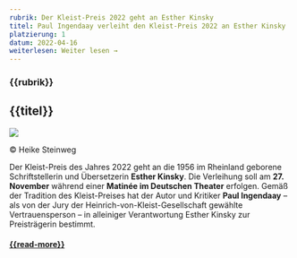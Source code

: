 ```yaml
---
rubrik: Der Kleist-Preis 2022 geht an Esther Kinsky
titel: Paul Ingendaay verleiht den Kleist-Preis 2022 an Esther Kinsky
platzierung: 1
datum: 2022-04-16
weiterlesen: Weiter lesen →
---
```


### {{rubrik}}
## {{titel}}

![](/static/img/kinsky_esther_201-c-heike-steinweg_sv.jpg)
<caption>© Heike Steinweg</caption>

Der Kleist-Preis des Jahres 2022 geht an die 1956 im Rheinland geborene Schriftstellerin und Übersetzerin **Esther Kinsky**. Die Verleihung soll am **27. November** während einer **Matinée im Deutschen Theater** erfolgen. Gemäß der Tradition des Kleist-Preises hat der Autor und Kritiker **Paul Ingendaay** – als von der Jury der Heinrich-von-Kleist-Gesellschaft gewählte Vertrauensperson – in alleiniger Verantwortung Esther Kinsky zur Preisträgerin bestimmt.

#### [{{read-more}}](/kleist-preise/kleist-preis-2022/)